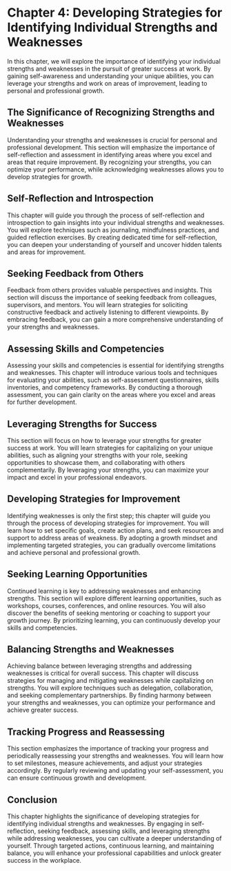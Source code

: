 Chapter 4: Developing Strategies for Identifying Individual Strengths and Weaknesses
====================================================================================

In this chapter, we will explore the importance of identifying your individual strengths and weaknesses in the pursuit of greater success at work. By gaining self-awareness and understanding your unique abilities, you can leverage your strengths and work on areas of improvement, leading to personal and professional growth.

The Significance of Recognizing Strengths and Weaknesses
--------------------------------------------------------

Understanding your strengths and weaknesses is crucial for personal and professional development. This section will emphasize the importance of self-reflection and assessment in identifying areas where you excel and areas that require improvement. By recognizing your strengths, you can optimize your performance, while acknowledging weaknesses allows you to develop strategies for growth.

Self-Reflection and Introspection
---------------------------------

This chapter will guide you through the process of self-reflection and introspection to gain insights into your individual strengths and weaknesses. You will explore techniques such as journaling, mindfulness practices, and guided reflection exercises. By creating dedicated time for self-reflection, you can deepen your understanding of yourself and uncover hidden talents and areas for improvement.

Seeking Feedback from Others
----------------------------

Feedback from others provides valuable perspectives and insights. This section will discuss the importance of seeking feedback from colleagues, supervisors, and mentors. You will learn strategies for soliciting constructive feedback and actively listening to different viewpoints. By embracing feedback, you can gain a more comprehensive understanding of your strengths and weaknesses.

Assessing Skills and Competencies
---------------------------------

Assessing your skills and competencies is essential for identifying strengths and weaknesses. This chapter will introduce various tools and techniques for evaluating your abilities, such as self-assessment questionnaires, skills inventories, and competency frameworks. By conducting a thorough assessment, you can gain clarity on the areas where you excel and areas for further development.

Leveraging Strengths for Success
--------------------------------

This section will focus on how to leverage your strengths for greater success at work. You will learn strategies for capitalizing on your unique abilities, such as aligning your strengths with your role, seeking opportunities to showcase them, and collaborating with others complementarily. By leveraging your strengths, you can maximize your impact and excel in your professional endeavors.

Developing Strategies for Improvement
-------------------------------------

Identifying weaknesses is only the first step; this chapter will guide you through the process of developing strategies for improvement. You will learn how to set specific goals, create action plans, and seek resources and support to address areas of weakness. By adopting a growth mindset and implementing targeted strategies, you can gradually overcome limitations and achieve personal and professional growth.

Seeking Learning Opportunities
------------------------------

Continued learning is key to addressing weaknesses and enhancing strengths. This section will explore different learning opportunities, such as workshops, courses, conferences, and online resources. You will also discover the benefits of seeking mentoring or coaching to support your growth journey. By prioritizing learning, you can continuously develop your skills and competencies.

Balancing Strengths and Weaknesses
----------------------------------

Achieving balance between leveraging strengths and addressing weaknesses is critical for overall success. This chapter will discuss strategies for managing and mitigating weaknesses while capitalizing on strengths. You will explore techniques such as delegation, collaboration, and seeking complementary partnerships. By finding harmony between your strengths and weaknesses, you can optimize your performance and achieve greater success.

Tracking Progress and Reassessing
---------------------------------

This section emphasizes the importance of tracking your progress and periodically reassessing your strengths and weaknesses. You will learn how to set milestones, measure achievements, and adjust your strategies accordingly. By regularly reviewing and updating your self-assessment, you can ensure continuous growth and development.

Conclusion
----------

This chapter highlights the significance of developing strategies for identifying individual strengths and weaknesses. By engaging in self-reflection, seeking feedback, assessing skills, and leveraging strengths while addressing weaknesses, you can cultivate a deeper understanding of yourself. Through targeted actions, continuous learning, and maintaining balance, you will enhance your professional capabilities and unlock greater success in the workplace.
